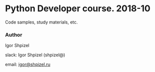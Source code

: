 # Python Developer course. 2018-10
Code samples, study materials, etc.

### Author
Igor Shpizel

slack: Igor Shpizel (shpizel@)

email: igor@shpizel.ru
